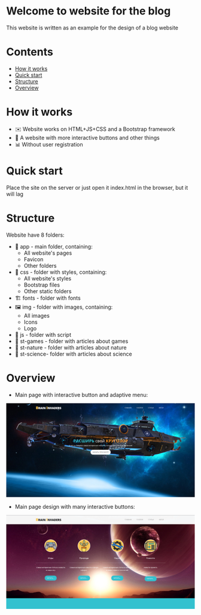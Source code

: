 # Welcome to website for the blog

This website is written as an example for the design of a blog website

# Contents
- [How it works](#how-it-works)
- [Quick start](#quick-start)
- [Structure](#structure)
- [Overview](#overview)

# How it works

* ✉️ Website works on HTML+JS+CSS and a Bootstrap framework
* 🧪 A website with more interactive buttons and other things
* 📊 Without user registration

# Quick start

Place the site on the server or just open it index.html in the browser, but it will lag

# Structure

Website have 8 folders:

* 🎉 app - main folder, containing:
	* All website's pages
	* Favicon
	* Other folders
* 🎈 css - folder with styles, containing:
	* All website's styles
	* Bootstrap files
	* Other static folders
* 🏗 fonts - folder with fonts
* 🖼 img - folder with images, containing:
	* All images
	* Icons
	* Logo
* 🎪 js - folder with script
* 🎃 st-games - folder with articles about games
* 🌲 st-nature - folder with articles about nature
* 🚌 st-science- folder with articles about science

# Overview

* Main page with interactive button and adaptive menu:

![Index](https://github.com/xmzboy/Brain-Invaders-Website/raw/main/readme_images/index_1.png)


* Main page design with many interactive buttons:

![Index](https://github.com/xmzboy/Brain-Invaders-Website/raw/main/readme_images/index_2.png)
